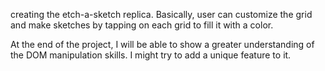 creating the etch-a-sketch replica. Basically, user can customize the grid and make sketches by tapping on each grid to fill it with a color.

At the end of the project, I will be able to show a greater understanding of the DOM manipulation skills. 
I might try to add a unique feature to it. 
